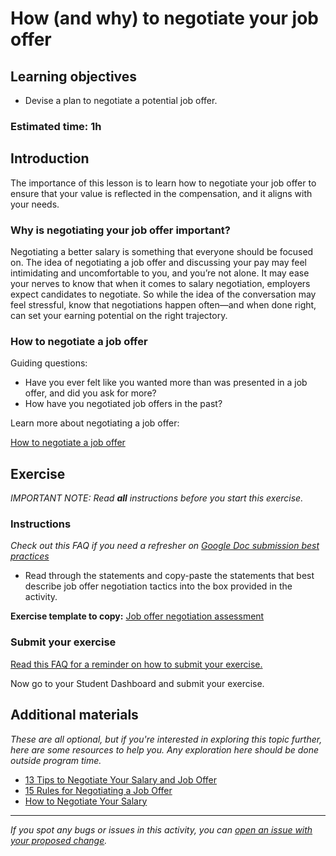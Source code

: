 # How (and why) to negotiate your job offer

## Learning objectives

- Devise a plan to negotiate a potential job offer.

### Estimated time: 1h

## Introduction

The importance of this lesson is to learn how to negotiate your job offer to ensure that your value is reflected in the compensation, and it aligns with your needs. 

### Why is negotiating your job offer important?

Negotiating a better salary is something that everyone should be focused on. The idea of negotiating a job offer and discussing your pay may feel intimidating and uncomfortable to you, and you’re not alone. It may ease your nerves to know that when it comes to salary negotiation, employers expect candidates to negotiate. So while the idea of the conversation may feel stressful, know that negotiations happen often—and when done right, can set your earning potential on the right trajectory.

### How to negotiate a job offer

Guiding questions:

- Have you ever felt like you wanted more than was presented in a job offer, and did you ask for more?
- How have you negotiated job offers in the past?

Learn more about negotiating a job offer:

[How to negotiate a job offer](https://github.com/microverseinc/curriculum-professional-skills/blob/main/job-search/how-to-negotiate-a-job-offer.md)

## Exercise

*IMPORTANT NOTE: Read **all** instructions before you start this exercise.*

### Instructions

*Check out this FAQ if you need a refresher on [Google Doc submission best practices](https://microverse.zendesk.com/hc/en-us/articles/360063156813)*

- Read through the statements and copy-paste the statements that best describe job offer negotiation tactics into the box provided in the activity.

**Exercise template to copy:** [Job offer negotiation assessment](https://docs.google.com/document/d/1Yzo-MPQA4OPwPMH9pNw6QfFxVk5WuTWnCr-VLDZRzOc/edit?usp=sharing)

### Submit your exercise

[Read this FAQ for a reminder on how to submit your exercise.](https://microverse.zendesk.com/hc/en-us/articles/360061344234)

Now go to your Student Dashboard and submit your exercise.

## Additional materials

*These are all optional, but if you're interested in exploring this topic further, here are some resources to help you. Any exploration here should be done outside program time.*

- [13 Tips to Negotiate Your Salary and Job Offer](https://www.indeed.com/career-advice/pay-salary/how-to-negotiate-salary)
- [15 Rules for Negotiating a Job Offer](https://hbr.org/2014/04/15-rules-for-negotiating-a-job-offer)
- [How to Negotiate Your Salary](https://www.glassdoor.com/blog/guide/how-to-negotiate-your-salary/)


------

_If you spot any bugs or issues in this activity, you can [open an issue with your proposed change](https://github.com/microverseinc/curriculum-transversal-skills/blob/main/git-github/articles/open_issue.md)._
